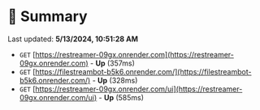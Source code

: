 # 📖 Summary
Last updated: **5/13/2024, 10:51:28 AM**

- `GET` [https://restreamer-09gx.onrender.com](https://restreamer-09gx.onrender.com) - **Up** (357ms)
- `GET` [https://filestreambot-b5k6.onrender.com/](https://filestreambot-b5k6.onrender.com/) - **Up** (328ms)
- `GET` [https://restreamer-09gx.onrender.com/ui](https://restreamer-09gx.onrender.com/ui) - **Up** (585ms)
